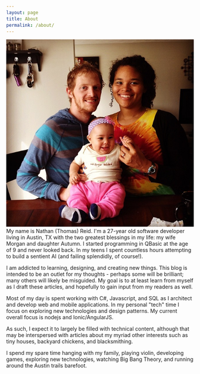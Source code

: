 ```yaml
---
layout: page
title: About
permalink: /about/
---
```


![Family Portrait](/images/family-portrait.jpg)
My name is Nathan (Thomas) Reid. I'm a 27-year old software developer living in Austin, TX with the two greatest blessings in my life: my wife Morgan and daughter Autumn. I started programming in QBasic at the age of 9 and never looked back.
In my teens I spent countless hours attempting to build a sentient AI (and failing splendidly, of course!).

I am addicted to learning, designing, and creating new things. This blog is intended to be an outlet for my thoughts - perhaps some will be brilliant; many others will likely be misguided. My goal is to at least learn from myself as I draft these articles, and hopefully to gain input from my readers as well.

Most of my day is spent working with C#, Javascript, and SQL as I architect and develop web and mobile applications. In my personal "tech" time I focus on exploring new technologies and design patterns. My current overall focus is nodejs and Ionic/AngularJS.

As such, I expect it to largely be filled with technical content, although that may be interspersed with articles about my myriad other interests such as tiny houses, backyard chickens, and blacksmithing.

I spend my spare time hanging with my family, playing violin, developing games, exploring new technologies, watching Big Bang Theory, and running around the Austin trails barefoot.
